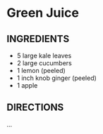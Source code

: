 # Green Juice

## INGREDIENTS
- 5 large kale leaves
- 2 large cucumbers
- 1 lemon (peeled)
- 1 inch knob ginger (peeled)
- 1 apple

## DIRECTIONS
...
